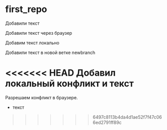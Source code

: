 ﻿# first_repo


Добавили текст

Добавили текст через браузер

Добавим текст локально

Добавили текст в новой ветке newbranch

<<<<<<< HEAD
Добавил локальный конфликт и текст
=======
Разрешаем конфликт в браузере.

+ текст
>>>>>>> 6497c8113b4da4d1ae52f7f47c066ed2791ff89c
